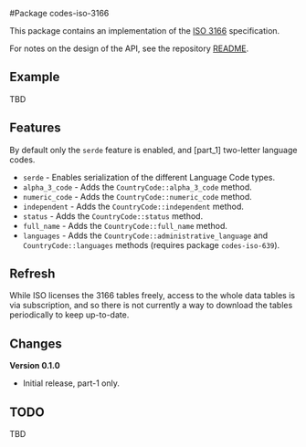 #Package codes-iso-3166

This package contains an implementation of the
[ISO 3166](...) specification.


For notes on the design of the API, see the repository 
[README](https://github.com/johnstonskj/rust-codes/blob/main/README.md).

## Example

TBD

## Features


By default only the `serde` feature is enabled, and [part_1] two-letter
language codes.

* `serde` - Enables serialization of the different Language Code types.
* `alpha_3_code` - Adds the `CountryCode::alpha_3_code` method.
* `numeric_code` - Adds the `CountryCode::numeric_code` method.
* `independent` - Adds the `CountryCode::independent` method.
* `status` - Adds the `CountryCode::status` method.
* `full_name` - Adds the `CountryCode::full_name` method.
 * `languages`  - Adds the `CountryCode::administrative_language` and `CountryCode::languages` methods (requires package `codes-iso-639`).

## Refresh

While ISO licenses the 3166 tables freely, access to the whole data tables is via subscription, and so there is not currently a way to download the tables periodically to keep up-to-date.

## Changes

**Version 0.1.0**

* Initial release, part-1 only.

## TODO

TBD
